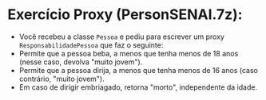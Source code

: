 # Exercício Proxy (PersonSENAI.7z):
- Você recebeu a classe `Pessoa` e pediu para escrever um proxy `ResponsabilidadePessoa` que faz o seguinte:
- Permite que a pessoa beba, a menos que tenha menos de 18 anos (nesse caso, devolva "muito jovem").
- Permite que a pessoa dirija, a menos que tenha menos de 16 anos (caso contrário, "muito jovem").
- Em caso de dirigir embriagado, retorna "morto", independente da idade.